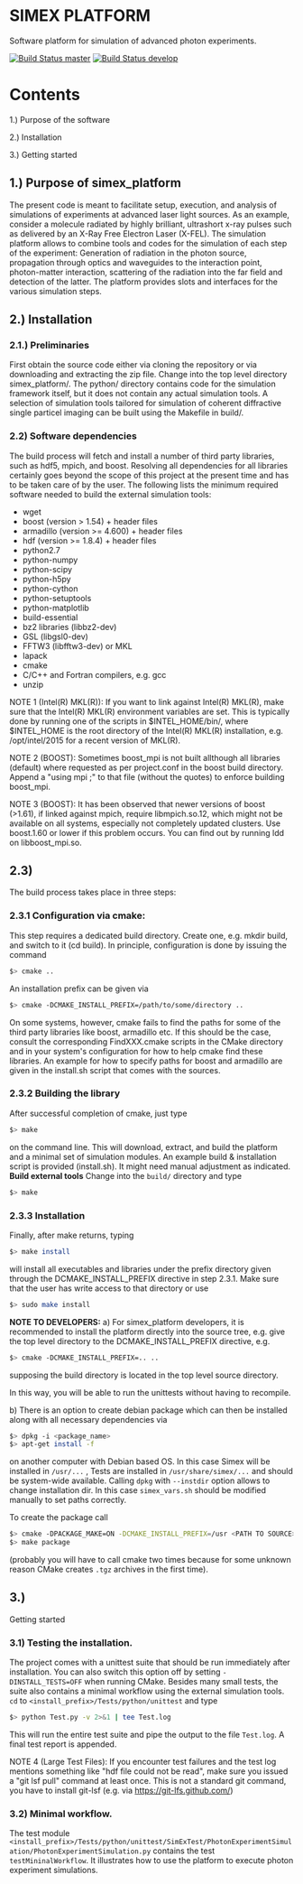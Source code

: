 SIMEX PLATFORM
==================

Software platform for simulation of advanced photon experiments.

[![Build Status master](https://img.shields.io/travis/eucall-software/simex_platform/master.svg?label=master)](https://travis-ci.org/eucall-software/simex_platform/branches)
[![Build Status develop](https://img.shields.io/travis/eucall-software/simex_platform/develop.svg?label=develop)](https://travis-ci.org/eucall-software/simex_platform/branches)


Contents
==============

1.) Purpose of the software

2.) Installation

3.) Getting started


## 1.) Purpose of simex_platform

The present code is meant to facilitate setup, execution, and analysis of
simulations of experiments at advanced laser light sources.
As an example, consider a molecule radiated by highly brilliant,
ultrashort x-ray pulses such as delivered by an X-Ray Free Electron Laser (X-FEL).
The simulation platform allows to combine tools and codes for the
simulation of each step of the experiment: Generation of radiation in the
photon source, propagation through optics and waveguides to the interaction
point, photon-matter interaction, scattering of the radiation into the far
field and detection of the latter. The platform provides slots and
interfaces for the various simulation steps.


## 2.) Installation
### 2.1.) Preliminaries

First obtain the source code either via cloning the repository or via
downloading and extracting the zip file. Change into the top level directory
simex_platform/. The python/ directory contains code for the simulation
framework itself, but it does not contain any actual simulation tools.
A selection of simulation tools tailored for simulation of coherent
diffractive single particel imaging can be built using the Makefile in build/.

### 2.2) Software dependencies

The build process will fetch and install a number of third party libraries,
such as hdf5, mpich, and boost. Resolving all dependencies for all libraries
certainly goes beyond the scope of this project at the present time and has to
be taken care of by the user. The following lists the minimum required
software needed to build the external simulation tools:
 - wget
 - boost (version > 1.54) + header files
 - armadillo (version >= 4.600) + header files
 - hdf (version >= 1.8.4) + header files
 - python2.7
 - python-numpy
 - python-scipy
 - python-h5py
 - python-cython
 - python-setuptools
 - python-matplotlib
 - build-essential
 - bz2 libraries (libbz2-dev)
 - GSL (libgsl0-dev)
 - FFTW3 (libfftw3-dev) or MKL
 - lapack
 - cmake
 - C/C++ and Fortran compilers, e.g. gcc
 - unzip

NOTE 1 (Intel(R) MKL(R)): If you want to link against Intel(R) MKL(R), make sure that the Intel(R) MKL(R) environment variables are set. This is typically done by running one of the
scripts in $INTEL_HOME/bin/, where $INTEL_HOME is the root directory of the Intel(R) MKL(R) installation,
e.g. /opt/intel/2015 for a recent version of MKL(R).

NOTE 2 (BOOST): Sometimes boost_mpi is not built allthough all libraries (default) where requested as per project.conf in
the boost build directory. Append a "using mpi ;" to that file (without the quotes) to enforce building boost_mpi.

NOTE 3 (BOOST): It has been observed that newer versions of boost (>1.61), if linked against mpich, require libmpich.so.12,
which might not be available on all systems, especially not completely updated clusters. Use boost.1.60 or lower if this problem occurs.
You can find out by running ldd on libboost_mpi.so.

## 2.3)

The build process takes place in three steps:

### 2.3.1 Configuration via cmake:

This step requires a dedicated build directory. Create one, e.g. mkdir build, and switch to it (cd build).
In principle, configuration is done by issuing the command
```bash
$> cmake ..
```
An installation prefix can be given via
```bash
$> cmake -DCMAKE_INSTALL_PREFIX=/path/to/some/directory ..
```

On some systems, however, cmake fails to find the paths for some of the
third party libraries like boost, armadillo etc. If this should be the case,
consult the corresponding FindXXX.cmake scripts in the CMake directory and
in your system's configuration for how to help cmake find these libraries.
An example for how to specify paths for boost and armadillo are given in
the install.sh script that comes with the sources.

### 2.3.2 Building the library

After successful completion of cmake, just type
```bash
$> make
```
on the command line. This will download, extract, and build the platform
and a minimal set of simulation modules.
An example build & installation script is provided (install.sh). It might need manual adjustment as indicated.
**Build external tools**
Change into the `build/` directory and type
```bash
$> make
```

### 2.3.3 Installation
Finally, after make returns, typing
```bash
$> make install
```
will install all executables and libraries under the prefix directory given through the DCMAKE_INSTALL_PREFIX directive in step 2.3.1. Make sure that the user has write access to that directory or use
```bash
$> sudo make install
```

**NOTE TO DEVELOPERS:**
a) For simex_platform developers, it is recommended to install the platform
directly into the source tree, e.g. give the top level directory to the DCMAKE_INSTALL_PREFIX directive, e.g.
```bash
$> cmake -DCMAKE_INSTALL_PREFIX=.. ..
```
supposing the build directory is located in the top level source directory.

In this way, you will be able to run the unittests without having to recompile.

b) There is an option to create debian package which can then be installed along with all necessary dependencies via

```bash
$> dpkg -i <package_name>
$> apt-get install -f
```

on another computer with Debian based OS. In this case Simex will be installed in `/usr/...` , Tests are installed in `/usr/share/simex/...` and should be system-wide available.
Calling `dpkg` with `--instdir` option allows to change installation dir. In this case `simex_vars.sh` should be modified manually to set paths correctly.

To create the package call

```bash
$> cmake -DPACKAGE_MAKE=ON -DCMAKE_INSTALL_PREFIX=/usr <PATH TO SOURCE>
$> make package
```

(probably you will have to call cmake two times because for some unknown reason CMake creates `.tgz` archives in the first time).


## 3.)

Getting started

### 3.1) Testing the installation.

The project comes with a unittest suite that should be run immediately
after installation. You can also switch this option off by setting `-DINSTALL_TESTS=OFF` when running CMake. Besides many small tests, the suite also contains a
minimal workflow using the external simulation tools. `cd` to `<install_prefix>/Tests/python/unittest` and type
```bash
$> python Test.py -v 2>&1 | tee Test.log
```
This will run the entire test suite and pipe the output to the file `Test.log`.
A final test report is appended.

NOTE 4 (Large Test Files): If you encounter test failures and the test log mentions something like "hdf file could not be read", make sure you issued a "git lsf pull" command at least once. This is not a standard git command, you have to install git-lsf (e.g. via https://git-lfs.github.com/)


### 3.2) Minimal workflow.

The test module
  `<install_prefix>/Tests/python/unittest/SimExTest/PhotonExperimentSimulation/PhotonExperimentSimulation.py`
contains the test `testMininalWorkflow`. It illustrates how to use the platform to execute photon experiment simulations.

